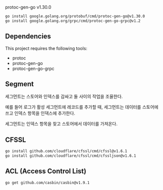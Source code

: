 protoc-gen-go
v1.30.0

```bash
go install google.golang.org/protobuf/cmd/protoc-gen-go@v1.30.0
go install google.golang.org/grpc/cmd/protoc-gen-go-grpc@v1.2
```

## Dependencies

This project requires the following tools:

- protoc
- protoc-gen-go
- protoc-gen-go-grpc


## Segment
세그먼트는 스토어와 인덱스를 감싸고 둘 사이의 작업을 조율한다.

예를 들어 로그가 활성 세그먼트에 레코드를 추가할 때, 세그먼트는 데이터를 스토어에 쓰고 인덱스 항목을 인덱스에 추가한다.

세그먼트는 인덱스 항목을 찾고 스토어에서 데이터를 가져온다.

## CFSSL
```bash
go install github.com/cloudflare/cfssl/cmd/cfssl@v1.6.1
go install github.com/cloudflare/cfssl/cmd/cfssljson@v1.6.1
```

## ACL (Access Control List)
```bash
go get github.com/casbin/casbin@v1.9.1
```